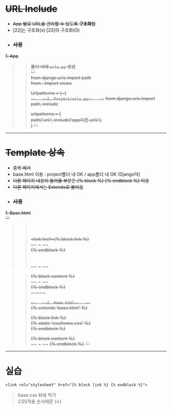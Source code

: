 # ~~URL Include~~  
- ~~App 별로 URL을 관리할 수 있도록 **구조화**함~~  
- [22]는 구조화(x) [23]이 구조화(O)  
- ### ~~사용~~  
~~1. App~~  
>> ~~폴더 내에 `urls.py` 생성~~  
>> ~~```~~  
>> ~~from django.urls import path~~  
>> ~~from . Import views~~  
>>
>> ~~Urlpatterns = [~]~~  
>>  ~~```~~  
~~2. Project/urls.py~~  
>> ~~```~~
>> ~~from django.urls import path, include~~  
>>
>>  ~~urlpatterns = [~~  
>>    ~~path('url/', include('app이름.urls'),~~  
>> ~~]~~
>> ~~```~~  

- - - 

# ~~Template 상속~~  
- ~~중복 제거~~  
- base.html 이용 : project폴더 내 OK / app폴더 내 OK (Django덕)  
- ~~다른 페이지 내용이 들어올 부분은 {% block %} {% endblock %} 이용~~  
- ~~다른 페이지에서는 Extends로 불러옴~~  
- ### ~~사용~~  
~~1. Base.html~~  
~~```~~  
>> ~~<!doctype html>~~  
>> ~~<head>~~  
>>   ~~<link href={% block link %}~~  
>>          ~~ ~ ~~  
>>   ~~{% endblock %}~~  
>> ~~</head>~~  
>> ~~<body>~~  
>>    ~~ ~ ~~  

>> ~~{% block content %}~~  
>>     ~~ ~ ~~  
>>    ~~{% endblock %}~~  
>>     ~~~~~  
>> ~~</body>~~  
        ~~```~~  
~~2. Home.html~~  
>> ~~```~~  
>> ~~{% extends 'base.html' %}~~  
>>
>> ~~{% block link %}~~  
>> ~~{% static 'css/home.css' %}~~  
>> ~~{% endblock %}~~  
>> 
>> ~~{% block content %}~~  
>> ~~ ~ ~~ 
>> ~~{% endblock %}~~ 
>>  ~~```~~  

- - - 

# 실습  

    <link rel="stylesheet" href="{% block link %} {% endblock %}">
> base.css 뒤에 적기   
> CSS적용 순서때문 (↓)
